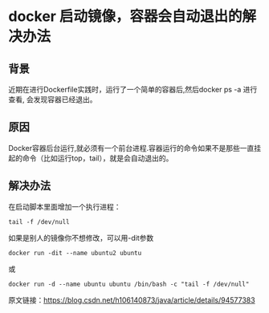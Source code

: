 # docker 启动镜像，容器会自动退出的解决办法



## 背景

近期在进行Dockerfile实践时，运行了一个简单的容器后,然后docker ps -a 进行查看, 会发现容器已经退出。

## 原因

Docker容器后台运行,就必须有一个前台进程.容器运行的命令如果不是那些一直挂起的命令（比如运行top，tail），就是会自动退出的。

## 解决办法

在启动脚本里面增加一个执行进程：

```
tail -f /dev/null
```


如果是别人的镜像你不想修改，可以用-dit参数

```
docker run -dit --name ubuntu2 ubuntu
```


或 

```
docker run -d --name ubuntu ubuntu /bin/bash -c "tail -f /dev/null"
```

 





原文链接：https://blog.csdn.net/h106140873/java/article/details/94577383